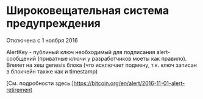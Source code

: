 Широковещательная система предупреждения
========================================

Отключена с 1 ноября 2016

AlertKey - публиный ключ необходимый для подписания alert-сообщений (приватные ключи у разработчиков моеты как правило). Влияет на хеш genesis блока (что исключает подмену, т.к. ключ записан в блокчейн также как и timestamp)

[См. подробности здесь:]https://bitcoin.org/en/alert/2016-11-01-alert-retirement

	
